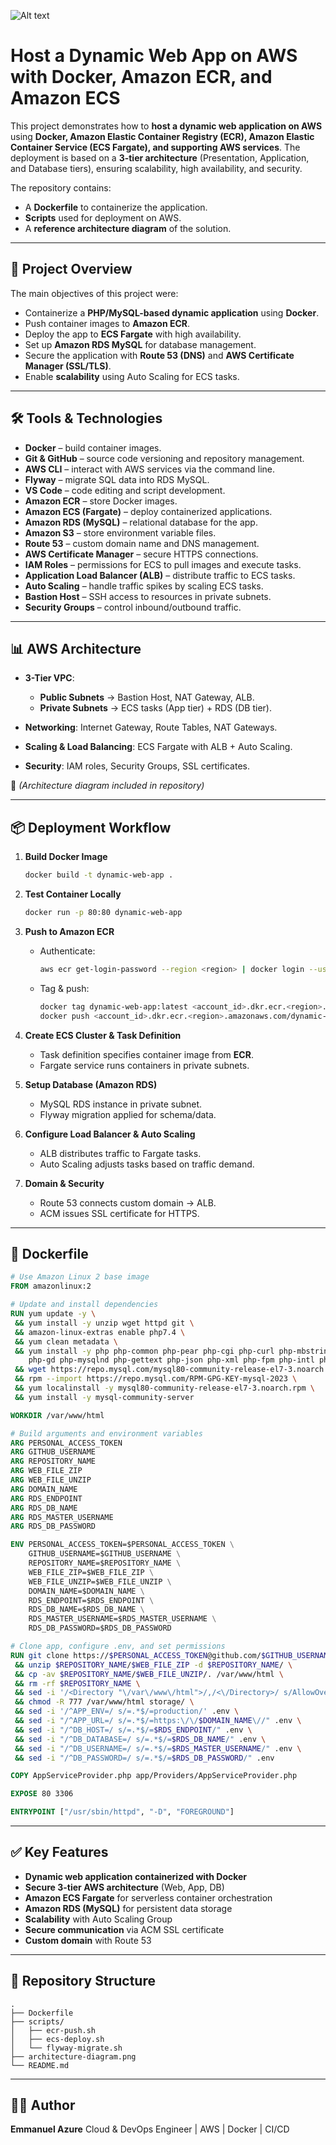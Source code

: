 ![Alt text](DWP.png)

# Host a Dynamic Web App on AWS with Docker, Amazon ECR, and Amazon ECS

This project demonstrates how to **host a dynamic web application on AWS** using **Docker, Amazon Elastic Container Registry (ECR), Amazon Elastic Container Service (ECS Fargate), and supporting AWS services**. The deployment is based on a **3-tier architecture** (Presentation, Application, and Database tiers), ensuring scalability, high availability, and security.

The repository contains:

* A **Dockerfile** to containerize the application.
* **Scripts** used for deployment on AWS.
* A **reference architecture diagram** of the solution.

---

## 🚀 Project Overview

The main objectives of this project were:

* Containerize a **PHP/MySQL-based dynamic application** using **Docker**.
* Push container images to **Amazon ECR**.
* Deploy the app to **ECS Fargate** with high availability.
* Set up **Amazon RDS MySQL** for database management.
* Secure the application with **Route 53 (DNS)** and **AWS Certificate Manager (SSL/TLS)**.
* Enable **scalability** using Auto Scaling for ECS tasks.

---

## 🛠️ Tools & Technologies

* **Docker** – build container images.
* **Git & GitHub** – source code versioning and repository management.
* **AWS CLI** – interact with AWS services via the command line.
* **Flyway** – migrate SQL data into RDS MySQL.
* **VS Code** – code editing and script development.
* **Amazon ECR** – store Docker images.
* **Amazon ECS (Fargate)** – deploy containerized applications.
* **Amazon RDS (MySQL)** – relational database for the app.
* **Amazon S3** – store environment variable files.
* **Route 53** – custom domain name and DNS management.
* **AWS Certificate Manager** – secure HTTPS connections.
* **IAM Roles** – permissions for ECS to pull images and execute tasks.
* **Application Load Balancer (ALB)** – distribute traffic to ECS tasks.
* **Auto Scaling** – handle traffic spikes by scaling ECS tasks.
* **Bastion Host** – SSH access to resources in private subnets.
* **Security Groups** – control inbound/outbound traffic.

---

## 📊 AWS Architecture

* **3-Tier VPC**:

  * **Public Subnets** → Bastion Host, NAT Gateway, ALB.
  * **Private Subnets** → ECS tasks (App tier) + RDS (DB tier).
* **Networking**: Internet Gateway, Route Tables, NAT Gateways.
* **Scaling & Load Balancing**: ECS Fargate with ALB + Auto Scaling.
* **Security**: IAM roles, Security Groups, SSL certificates.

📌 *(Architecture diagram included in repository)*

---

## 📦 Deployment Workflow

1. **Build Docker Image**

   ```bash
   docker build -t dynamic-web-app .
   ```

2. **Test Container Locally**

   ```bash
   docker run -p 80:80 dynamic-web-app
   ```

3. **Push to Amazon ECR**

   * Authenticate:

     ```bash
     aws ecr get-login-password --region <region> | docker login --username AWS --password-stdin <account_id>.dkr.ecr.<region>.amazonaws.com
     ```
   * Tag & push:

     ```bash
     docker tag dynamic-web-app:latest <account_id>.dkr.ecr.<region>.amazonaws.com/dynamic-web-app:latest
     docker push <account_id>.dkr.ecr.<region>.amazonaws.com/dynamic-web-app:latest
     ```

4. **Create ECS Cluster & Task Definition**

   * Task definition specifies container image from **ECR**.
   * Fargate service runs containers in private subnets.

5. **Setup Database (Amazon RDS)**

   * MySQL RDS instance in private subnet.
   * Flyway migration applied for schema/data.

6. **Configure Load Balancer & Auto Scaling**

   * ALB distributes traffic to Fargate tasks.
   * Auto Scaling adjusts tasks based on traffic demand.

7. **Domain & Security**

   * Route 53 connects custom domain → ALB.
   * ACM issues SSL certificate for HTTPS.

---

## 📜 Dockerfile

```dockerfile
# Use Amazon Linux 2 base image
FROM amazonlinux:2

# Update and install dependencies
RUN yum update -y \
 && yum install -y unzip wget httpd git \
 && amazon-linux-extras enable php7.4 \
 && yum clean metadata \
 && yum install -y php php-common php-pear php-cgi php-curl php-mbstring \
    php-gd php-mysqlnd php-gettext php-json php-xml php-fpm php-intl php-zip \
 && wget https://repo.mysql.com/mysql80-community-release-el7-3.noarch.rpm \
 && rpm --import https://repo.mysql.com/RPM-GPG-KEY-mysql-2023 \
 && yum localinstall -y mysql80-community-release-el7-3.noarch.rpm \
 && yum install -y mysql-community-server

WORKDIR /var/www/html

# Build arguments and environment variables
ARG PERSONAL_ACCESS_TOKEN
ARG GITHUB_USERNAME
ARG REPOSITORY_NAME
ARG WEB_FILE_ZIP
ARG WEB_FILE_UNZIP
ARG DOMAIN_NAME
ARG RDS_ENDPOINT
ARG RDS_DB_NAME
ARG RDS_MASTER_USERNAME
ARG RDS_DB_PASSWORD

ENV PERSONAL_ACCESS_TOKEN=$PERSONAL_ACCESS_TOKEN \
    GITHUB_USERNAME=$GITHUB_USERNAME \
    REPOSITORY_NAME=$REPOSITORY_NAME \
    WEB_FILE_ZIP=$WEB_FILE_ZIP \
    WEB_FILE_UNZIP=$WEB_FILE_UNZIP \
    DOMAIN_NAME=$DOMAIN_NAME \
    RDS_ENDPOINT=$RDS_ENDPOINT \
    RDS_DB_NAME=$RDS_DB_NAME \
    RDS_MASTER_USERNAME=$RDS_MASTER_USERNAME \
    RDS_DB_PASSWORD=$RDS_DB_PASSWORD

# Clone app, configure .env, and set permissions
RUN git clone https://$PERSONAL_ACCESS_TOKEN@github.com/$GITHUB_USERNAME/$REPOSITORY_NAME.git \
 && unzip $REPOSITORY_NAME/$WEB_FILE_ZIP -d $REPOSITORY_NAME/ \
 && cp -av $REPOSITORY_NAME/$WEB_FILE_UNZIP/. /var/www/html \
 && rm -rf $REPOSITORY_NAME \
 && sed -i '/<Directory "\/var\/www\/html">/,/<\/Directory>/ s/AllowOverride None/AllowOverride All/' /etc/httpd/conf/httpd.conf \
 && chmod -R 777 /var/www/html storage/ \
 && sed -i '/^APP_ENV=/ s/=.*$/=production/' .env \
 && sed -i "/^APP_URL=/ s/=.*$/=https:\/\/$DOMAIN_NAME\//" .env \
 && sed -i "/^DB_HOST=/ s/=.*$/=$RDS_ENDPOINT/" .env \
 && sed -i "/^DB_DATABASE=/ s/=.*$/=$RDS_DB_NAME/" .env \
 && sed -i "/^DB_USERNAME=/ s/=.*$/=$RDS_MASTER_USERNAME/" .env \
 && sed -i "/^DB_PASSWORD=/ s/=.*$/=$RDS_DB_PASSWORD/" .env

COPY AppServiceProvider.php app/Providers/AppServiceProvider.php

EXPOSE 80 3306

ENTRYPOINT ["/usr/sbin/httpd", "-D", "FOREGROUND"]
```

---

## ✅ Key Features

* **Dynamic web application containerized with Docker**
* **Secure 3-tier AWS architecture** (Web, App, DB)
* **Amazon ECS Fargate** for serverless container orchestration
* **Amazon RDS (MySQL)** for persistent data storage
* **Scalability** with Auto Scaling Group
* **Secure communication** via ACM SSL certificate
* **Custom domain** with Route 53

---

## 📌 Repository Structure

```
.
├── Dockerfile
├── scripts/
│   ├── ecr-push.sh
│   ├── ecs-deploy.sh
│   └── flyway-migrate.sh
├── architecture-diagram.png
└── README.md
```

---

## 👨‍💻 Author

**Emmanuel Azure**
Cloud & DevOps Engineer | AWS | Docker | CI/CD
